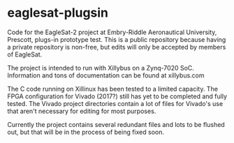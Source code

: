 # eaglesat-plugsin

Code for the EagleSat-2 project at Embry-Riddle Aeronautical University,
Prescott, plugs-in prototype test. This is a public repository because having a
private repository is non-free, but edits will only be accepted by members of
EagleSat.

The project is intended to run with Xillybus on a Zynq-7020 SoC. Information and
tons of documentation can be found at xillybus.com

The C code running on Xillinux has been tested to a limited capacity. The FPGA
configuration for Vivado (2017?) still has yet to be completed and fully tested.
The Vivado project directories contain a lot of files for Vivado's use that
aren't necessary for editing for most purposes. 

Currently the project contains several redundant files and lots to be flushed
out, but that will be in the process of being fixed soon.

